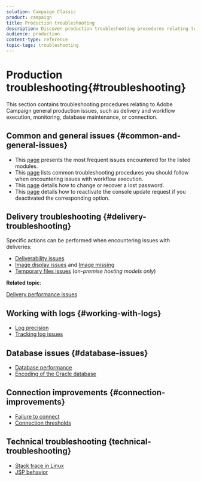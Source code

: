 ```yaml
---
solution: Campaign Classic
product: campaign
title: Production troubleshooting
description: Discover production troubleshooting procedures relating to Adobe Campaign configuration, monitoring, upgrading process, data processing, and database maintenance procedure.
audience: production
content-type: reference
topic-tags: troubleshooting
---
```


# Production troubleshooting{#troubleshooting}

This section contains troubleshooting procedures relating to Adobe Campaign general production issues, such as delivery and workflow execution, monitoring, database maintenance, or connection.

## Common and general issues {#common-and-general-issues}

* This [page](../../production/using/modules-and-frequent-issues.md) presents the most frequent issues encountered for the listed modules.
* This [page](../../production/using/workflow-execution.md) lists common troubleshooting procedures you should follow when encountering issues with workflow execution.
* This [page](../../production/using/lost-password.md) details how to change or recover a lost password.
* This [page](../../production/using/console-update.md) details how to reactivate the console update request if you deactivated the corresponding option.

## Delivery troubleshooting {#delivery-troubleshooting}

Specific actions can be performed when encountering issues with deliveries:
* [Deliverability issues](../../production/using/performance-and-throughput-issues.md#deliverability_issues)
* [Image display issues](../../production/using/image-display-issues.md) and [Image missing](../../production/using/images-missing.md)
* [Temporary files issues](../../production/using/temporary-files.md) (*on-premise hosting models only*)

**Related topic**:

[Delivery performance issues](../../delivery/using/delivery-performances.md)

## Working with logs {#working-with-logs}

* [Log precision](../../production/using/log-precision.md)
* [Tracking log issues](../../production/using/tracking-logs-issues.md)

## Database issues {#database-issues}

* [Database performance](../../production/using/database-performances.md)
* [Encoding of the Oracle database](../../production/using/encoding-of-the-oracle-database.md)

## Connection improvements {#connection-improvements}

* [Failure to connect](../../production/using/failure-to-connect.md)
* [Connection thresholds](../../production/using/connection-thresholds.md)

## Technical troubleshooting {technical-troubleshooting}

* [Stack trace in Linux](../../production/using/stack-trace-in-linux.md)
* [JSP behavior](../../production/using/jsp-behavior.md)
<!-- * [Locating Tomcat version](../../production/using/locate-tomcat-version.md)-->